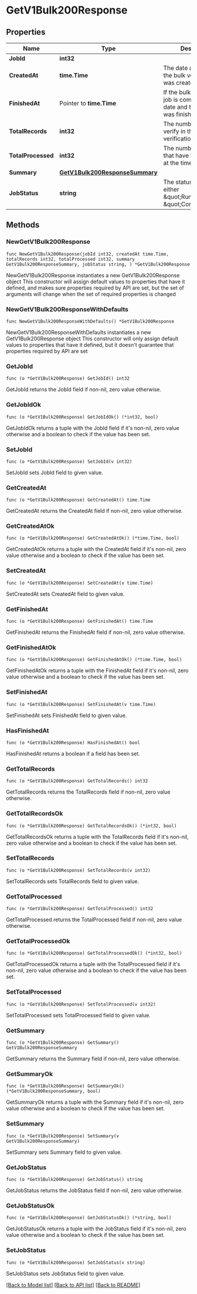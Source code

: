 # GetV1Bulk200Response

## Properties

Name | Type | Description | Notes
------------ | ------------- | ------------- | -------------
**JobId** | **int32** |  | 
**CreatedAt** | **time.Time** | The date and time when the bulk verification job was created. | 
**FinishedAt** | Pointer to **time.Time** | If the bulk verification job is completed, the date and time when it was finished. | [optional] 
**TotalRecords** | **int32** | The number of emails to verify in the bulk verification job. | 
**TotalProcessed** | **int32** | The number of emails that have been verified at the time of the query. | 
**Summary** | [**GetV1Bulk200ResponseSummary**](GetV1Bulk200ResponseSummary.md) |  | 
**JobStatus** | **string** | The status of the job, either \&quot;Running\&quot; or \&quot;Completed\&quot;. | 

## Methods

### NewGetV1Bulk200Response

`func NewGetV1Bulk200Response(jobId int32, createdAt time.Time, totalRecords int32, totalProcessed int32, summary GetV1Bulk200ResponseSummary, jobStatus string, ) *GetV1Bulk200Response`

NewGetV1Bulk200Response instantiates a new GetV1Bulk200Response object
This constructor will assign default values to properties that have it defined,
and makes sure properties required by API are set, but the set of arguments
will change when the set of required properties is changed

### NewGetV1Bulk200ResponseWithDefaults

`func NewGetV1Bulk200ResponseWithDefaults() *GetV1Bulk200Response`

NewGetV1Bulk200ResponseWithDefaults instantiates a new GetV1Bulk200Response object
This constructor will only assign default values to properties that have it defined,
but it doesn't guarantee that properties required by API are set

### GetJobId

`func (o *GetV1Bulk200Response) GetJobId() int32`

GetJobId returns the JobId field if non-nil, zero value otherwise.

### GetJobIdOk

`func (o *GetV1Bulk200Response) GetJobIdOk() (*int32, bool)`

GetJobIdOk returns a tuple with the JobId field if it's non-nil, zero value otherwise
and a boolean to check if the value has been set.

### SetJobId

`func (o *GetV1Bulk200Response) SetJobId(v int32)`

SetJobId sets JobId field to given value.


### GetCreatedAt

`func (o *GetV1Bulk200Response) GetCreatedAt() time.Time`

GetCreatedAt returns the CreatedAt field if non-nil, zero value otherwise.

### GetCreatedAtOk

`func (o *GetV1Bulk200Response) GetCreatedAtOk() (*time.Time, bool)`

GetCreatedAtOk returns a tuple with the CreatedAt field if it's non-nil, zero value otherwise
and a boolean to check if the value has been set.

### SetCreatedAt

`func (o *GetV1Bulk200Response) SetCreatedAt(v time.Time)`

SetCreatedAt sets CreatedAt field to given value.


### GetFinishedAt

`func (o *GetV1Bulk200Response) GetFinishedAt() time.Time`

GetFinishedAt returns the FinishedAt field if non-nil, zero value otherwise.

### GetFinishedAtOk

`func (o *GetV1Bulk200Response) GetFinishedAtOk() (*time.Time, bool)`

GetFinishedAtOk returns a tuple with the FinishedAt field if it's non-nil, zero value otherwise
and a boolean to check if the value has been set.

### SetFinishedAt

`func (o *GetV1Bulk200Response) SetFinishedAt(v time.Time)`

SetFinishedAt sets FinishedAt field to given value.

### HasFinishedAt

`func (o *GetV1Bulk200Response) HasFinishedAt() bool`

HasFinishedAt returns a boolean if a field has been set.

### GetTotalRecords

`func (o *GetV1Bulk200Response) GetTotalRecords() int32`

GetTotalRecords returns the TotalRecords field if non-nil, zero value otherwise.

### GetTotalRecordsOk

`func (o *GetV1Bulk200Response) GetTotalRecordsOk() (*int32, bool)`

GetTotalRecordsOk returns a tuple with the TotalRecords field if it's non-nil, zero value otherwise
and a boolean to check if the value has been set.

### SetTotalRecords

`func (o *GetV1Bulk200Response) SetTotalRecords(v int32)`

SetTotalRecords sets TotalRecords field to given value.


### GetTotalProcessed

`func (o *GetV1Bulk200Response) GetTotalProcessed() int32`

GetTotalProcessed returns the TotalProcessed field if non-nil, zero value otherwise.

### GetTotalProcessedOk

`func (o *GetV1Bulk200Response) GetTotalProcessedOk() (*int32, bool)`

GetTotalProcessedOk returns a tuple with the TotalProcessed field if it's non-nil, zero value otherwise
and a boolean to check if the value has been set.

### SetTotalProcessed

`func (o *GetV1Bulk200Response) SetTotalProcessed(v int32)`

SetTotalProcessed sets TotalProcessed field to given value.


### GetSummary

`func (o *GetV1Bulk200Response) GetSummary() GetV1Bulk200ResponseSummary`

GetSummary returns the Summary field if non-nil, zero value otherwise.

### GetSummaryOk

`func (o *GetV1Bulk200Response) GetSummaryOk() (*GetV1Bulk200ResponseSummary, bool)`

GetSummaryOk returns a tuple with the Summary field if it's non-nil, zero value otherwise
and a boolean to check if the value has been set.

### SetSummary

`func (o *GetV1Bulk200Response) SetSummary(v GetV1Bulk200ResponseSummary)`

SetSummary sets Summary field to given value.


### GetJobStatus

`func (o *GetV1Bulk200Response) GetJobStatus() string`

GetJobStatus returns the JobStatus field if non-nil, zero value otherwise.

### GetJobStatusOk

`func (o *GetV1Bulk200Response) GetJobStatusOk() (*string, bool)`

GetJobStatusOk returns a tuple with the JobStatus field if it's non-nil, zero value otherwise
and a boolean to check if the value has been set.

### SetJobStatus

`func (o *GetV1Bulk200Response) SetJobStatus(v string)`

SetJobStatus sets JobStatus field to given value.



[[Back to Model list]](../README.md#documentation-for-models) [[Back to API list]](../README.md#documentation-for-api-endpoints) [[Back to README]](../README.md)


